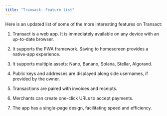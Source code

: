```yaml
---
title: "Transact: Feature list"
---
```


Here is an updated list of some of the more interesting features on Transact:

1. Transact is a web app. It is immediately available on any device with an up-to-date browser.

2. It supports the PWA framework. Saving to homescreen provides a native-app experience.

3. It supports multiple assets: Nano, Banano, Solana, Stellar, Algorand.

4. Public keys and addresses are displayed along side usernames, if provided by the owner.

5. Transactions are paired with invoices and receipts.

6. Merchants can create one-click URLs to accept payments.

7. The app has a single-page design, facilitating speed and efficiency.
